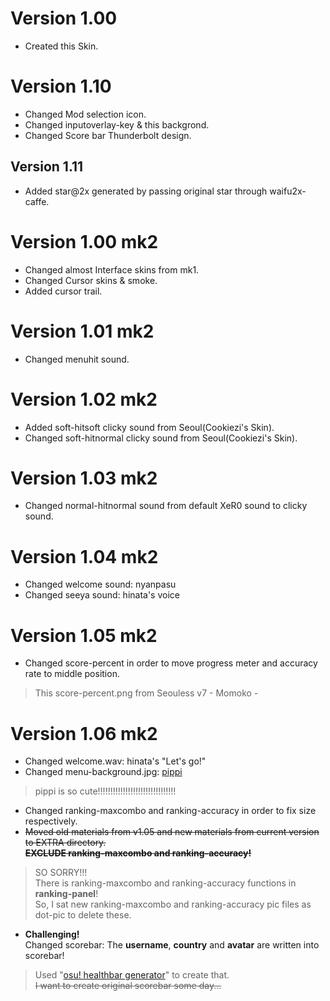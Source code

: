 # Version 1.00
* Created this Skin.

# Version 1.10
* Changed Mod selection icon.
* Changed inputoverlay-key & this backgrond.
* Changed Score bar Thunderbolt design.

## Version 1.11
* Added star@2x generated by passing original star through waifu2x-caffe.

# Version 1.00 mk2
* Changed almost Interface skins from mk1.
* Changed Cursor skins & smoke.
* Added cursor trail.

# Version 1.01 mk2
* Changed menuhit sound.

# Version 1.02 mk2
* Added soft-hitsoft clicky sound from Seoul(Cookiezi's Skin).
* Changed soft-hitnormal clicky sound from Seoul(Cookiezi's Skin).

# Version 1.03 mk2
* Changed normal-hitnormal sound from default XeR0 sound to clicky sound.

# Version 1.04 mk2
* Changed welcome sound: nyanpasu
* Changed seeya sound: hinata's voice

# Version 1.05 mk2
* Changed score-percent in order to move progress meter and accuracy rate to middle position.
> This score-percent.png from Seouless v7 - Momoko -

# Version 1.06 mk2
* Changed welcome.wav: hinata's "Let's go!"
* Changed menu-background.jpg: [pippi](https://osu.ppy.sh/community/contests/45)  
> pippi is so cute!!!!!!!!!!!!!!!!!!!!!!!!!!!!!!!
* Changed ranking-maxcombo and ranking-accuracy in order to fix size respectively.
* ~~Moved old materials from v1.05 and new materials from current version to EXTRA directory.~~  
~~**EXCLUDE ranking-maxcombo and ranking-accuracy!**~~
> SO SORRY!!!  
> There is ranking-maxcombo and ranking-accuracy functions in **ranking-panel**!  
> So, I sat new ranking-maxcombo and ranking-accuracy pic files as dot-pic to delete these.
* **Challenging!**  
Changed scorebar: The **username**, **country** and **avatar** are written into scorebar!
> Used "[osu! healthbar generator](https://pqqqqw.pw/generator/)" to create that.  
~~I want to create original scorebar some day...~~
